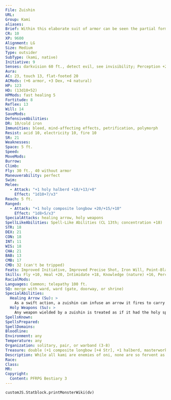 ```yaml
---
File: Zuishin
URL: 
Group: Kami
aliases: 
Brief: Within this elaborate suit of armor can be seen the partial form of a determined warrior.
CR: 10
XP: 9600
Alignment: LG
Size: Medium
Type: outsider
SubType: (kami, native)
Initiative: 9
Senses: darkvision 60 ft., detect evil, see invisibility; Perception +20
Aura: 
AC: 23, touch 13, flat-footed 20
ACMods: (+6 armor, +3 Dex, +4 natural)
HP: 123
HD: (13d10+52)
HPMods: fast healing 5
Fortitude: 8
Reflex: 13
Will: 14
SaveMods: 
DefensiveAbilities: 
DR: 10/cold iron
Immunities: bleed, mind-affecting effects, petrification, polymorph
Resist: acid 10, electricity 10, fire 10
SR: 21
Weaknesses: 
Space: 5 ft.
Speed: 
MoveMods: 
Burrow: 
Climb: 
Fly: 30 ft., 40 without armor
Maneuverability: perfect
Swim: 
Melee: 
  - Attack: "+1 holy halberd +18/+13/+8"
    Effect: "1d10+7/x3"
Reach: 5 ft.
Ranged: 
  - Attack: "+1 holy composite longbow +20/+15/+10"
    Effect: "1d8+5/x3"
SpecialAttacks: healing arrow, holy weapons
SpellLikeAbilities: Spell-Like Abilities (CL 13th; concentration +18)  Constant-detect evil, see invisibility   At Will-cure light wounds, dimension door   3/day-alarm, breath of life, dispel magic, neutralize poison, remove curse, remove disease, restoration   1/day-dispel evil (DC 20), heal, true seeing
STR: 18
DEX: 21
CON: 18
INT: 11
WIS: 18
CHA: 21
BAB: 13
CMB: 17
CMD: 32 (can't be tripped)
Feats: Improved Initiative, Improved Precise Shot, Iron Will, Point-Blank Shot, Precise Shot, Rapid Shot, Weapon Focus (longbow)
Skills: Fly +10, Heal +20, Intimidate +18, Knowledge (nature) +16, Perception +20, Sense Motive +20, Stealth +18
RacialMods: 
Languages: Common; telepathy 100 ft.
SQ: merge with ward, ward (gate, doorway, or shrine)
SpecialAbilities:
  Healing Arrow (Su): >
    As a swift action, a zuishin can infuse an arrow it fires to carry any of the following effects: breath of life, cure light wounds, heal, neutralize poison, remove curse, remove disease, or restoration. Using one of these effects consumes a use of the same spell-like ability. The zuishin must make a touch attack to deliver the effect to the target-the target takes no damage from the arrow.
  Holy Weapons (Su): >
    Any weapon wielded by a zuishin is treated as if it had the holy special ability. A zuishin creates arrows out of nothing as part of its attacks with any bow it wields.
SpellsKnown: 
SpellsPrepared: 
SpellDomains: 
Bloodline: 
Environment: any
Temperature: any
Organization: solitary, pair, or warband (3-8)
Treasure: double (+1 composite longbow [+4 Str], +1 halberd, masterwork breastplate, other treasure)
Description: While all kami are enemies of oni, none are so fervent as the zuishin. Known also as shrine kami, zuishin take as their wards gates, doorways, religious places, and the spiritual archways known as torii, ensuring that the gates are respected. Zuishin can use many weapons, but tend to favor the bow. A zuishin treats its equipment with utmost care, viewing weapons as extensions of itself. It never discards its bow voluntarily; if the weapon is ever lost or destroyed, a zuishin can craft a new one in a month.  Zuishin treat other kami with respect, and are always willing to lend a helping hand. Creatures other than kami must earn a zuishin's trust before receiving its aid, and do so by honoring the gate it guards or providing an offering to the kami, such as a tree branch or other small piece of nature.  Zuishin manifest as suits of armor with a partly manifest warrior within, and wield glowing weapons. They stand 5 feet tall and weigh 120 pounds.
Race: 
Class: 
MR: 
Copyright:
  Content: PFRPG Bestiary 3
---
```

```dataviewjs
customJS.Statblock.printMonsterWiki(dv)
```
